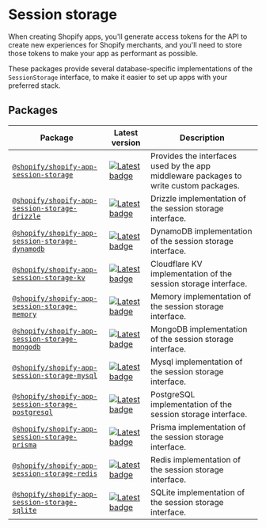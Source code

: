# Session storage

When creating Shopify apps, you'll generate access tokens for the API to create new experiences for Shopify merchants, and you'll need to store those tokens to make your app as performant as possible.

These packages provide several database-specific implementations of the `SessionStorage` interface, to make it easier to set up apps with your preferred stack.

## Packages

| Package                                                                                                                      | Latest version                                                                                                                                                                            | Description                                                                           |
| ---------------------------------------------------------------------------------------------------------------------------- | ----------------------------------------------------------------------------------------------------------------------------------------------------------------------------------------- | ------------------------------------------------------------------------------------- |
| [`@shopify/shopify-app-session-storage`](/packages/session-storage/shopify-app-session-storage#readme)                       | [![Latest badge](https://img.shields.io/npm/v/@shopify/shopify-app-session-storage/latest.svg)](https://www.npmjs.com/package/@shopify/shopify-app-session-storage)                       | Provides the interfaces used by the app middleware packages to write custom packages. |
| [`@shopify/shopify-app-session-storage-drizzle`](/packages/session-storage/shopify-app-session-storage-drizzle#readme)       | [![Latest badge](https://img.shields.io/npm/v/@shopify/shopify-app-session-storage-drizzle/latest.svg)](https://www.npmjs.com/package/@shopify/shopify-app-session-storage-drizzle)       | Drizzle implementation of the session storage interface.                              |
| [`@shopify/shopify-app-session-storage-dynamodb`](/packages/session-storage/shopify-app-session-storage-dynamodb#readme)     | [![Latest badge](https://img.shields.io/npm/v/@shopify/shopify-app-session-storage-dynamodb/latest.svg)](https://www.npmjs.com/package/@shopify/shopify-app-session-storage-dynamodb)     | DynamoDB implementation of the session storage interface.                             |
| [`@shopify/shopify-app-session-storage-kv`](/packages/session-storage/shopify-app-session-storage-kv#readme)                 | [![Latest badge](https://img.shields.io/npm/v/@shopify/shopify-app-session-storage-kv/latest.svg)](https://www.npmjs.com/package/@shopify/shopify-app-session-storage-kv)                 | Cloudflare KV implementation of the session storage interface.                        |
| [`@shopify/shopify-app-session-storage-memory`](/packages/session-storage/shopify-app-session-storage-memory#readme)         | [![Latest badge](https://img.shields.io/npm/v/@shopify/shopify-app-session-storage-memory/latest.svg)](https://www.npmjs.com/package/@shopify/shopify-app-session-storage-memory)         | Memory implementation of the session storage interface.                               |
| [`@shopify/shopify-app-session-storage-mongodb`](/packages/session-storage/shopify-app-session-storage-mongodb#readme)       | [![Latest badge](https://img.shields.io/npm/v/@shopify/shopify-app-session-storage-mongodb/latest.svg)](https://www.npmjs.com/package/@shopify/shopify-app-session-storage-mongodb)       | MongoDB implementation of the session storage interface.                              |
| [`@shopify/shopify-app-session-storage-mysql`](/packages/session-storage/shopify-app-session-storage-mysql#readme)           | [![Latest badge](https://img.shields.io/npm/v/@shopify/shopify-app-session-storage-mysql/latest.svg)](https://www.npmjs.com/package/@shopify/shopify-app-session-storage-mysql)           | Mysql implementation of the session storage interface.                                |
| [`@shopify/shopify-app-session-storage-postgresql`](/packages/session-storage/shopify-app-session-storage-postgresql#readme) | [![Latest badge](https://img.shields.io/npm/v/@shopify/shopify-app-session-storage-postgresql/latest.svg)](https://www.npmjs.com/package/@shopify/shopify-app-session-storage-postgresql) | PostgreSQL implementation of the session storage interface.                           |
| [`@shopify/shopify-app-session-storage-prisma`](/packages/session-storage/shopify-app-session-storage-prisma#readme)         | [![Latest badge](https://img.shields.io/npm/v/@shopify/shopify-app-session-storage-prisma/latest.svg)](https://www.npmjs.com/package/@shopify/shopify-app-session-storage-prisma)         | Prisma implementation of the session storage interface.                               |
| [`@shopify/shopify-app-session-storage-redis`](/packages/session-storage/shopify-app-session-storage-redis#readme)           | [![Latest badge](https://img.shields.io/npm/v/@shopify/shopify-app-session-storage-redis/latest.svg)](https://www.npmjs.com/package/@shopify/shopify-app-session-storage-redis)           | Redis implementation of the session storage interface.                                |
| [`@shopify/shopify-app-session-storage-sqlite`](/packages/session-storage/shopify-app-session-storage-sqlite#readme)         | [![Latest badge](https://img.shields.io/npm/v/@shopify/shopify-app-session-storage-sqlite/latest.svg)](https://www.npmjs.com/package/@shopify/shopify-app-session-storage-sqlite)         | SQLite implementation of the session storage interface.                               |

